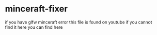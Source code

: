 # minceraft-fixer
if you have glfw minceraft error
this file is found on youtube if you cannot find it here you can find here

